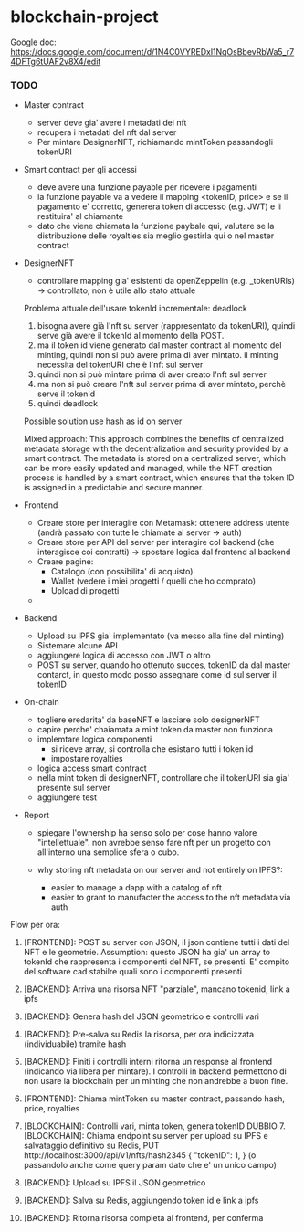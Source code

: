 # blockchain-project

Google doc:
https://docs.google.com/document/d/1N4C0VYREDxl1NqOsBbevRbWa5_r74DFTg6tUAF2v8X4/edit

### TODO

+ Master contract
    - server deve gia' avere i metadati del nft
    - recupera i metadati del nft dal server
    - Per mintare DesignerNFT, richiamando mintToken passandogli tokenURI

+ Smart contract per gli accessi
    - deve avere una funzione payable per ricevere i pagamenti
    - la funzione payable va a vedere il mapping <tokenID, price> e se il pagamento e' corretto, generera token di accesso (e.g. JWT) e li restituira' al chiamante
    - dato che viene chiamata la funzione paybale qui, valutare se la distribuzione delle royalties sia meglio gestirla qui o nel master contract

+ DesignerNFT
    - controllare mapping gia' esistenti da openZeppelin (e.g. _tokenURIs) -> controllato, non è utile allo stato attuale
    
    Problema attuale dell'usare tokenId incrementale: deadlock
    1. bisogna avere già l'nft su server (rappresentato da tokenURI), quindi serve già avere il tokenId al momento della POST.
    2. ma il token id viene generato dal master contract al momento del minting, quindi non si può avere prima di aver mintato. il minting necessita del tokenURI che è l'nft sul server
    3. quindi non si può mintare prima di aver creato l'nft sul server
    4. ma non si può creare l'nft sul server prima di aver mintato, perchè serve il tokenId
    5. quindi deadlock

    Possible solution
    use hash as id on server


    Mixed approach:
    This approach combines the benefits of centralized metadata storage with the decentralization and security provided by a smart contract. The metadata is stored on a centralized server, which can be more easily updated and managed, while the NFT creation process is handled by a smart contract, which ensures that the token ID is assigned in a predictable and secure manner.


+ Frontend
    - Creare store per interagire con Metamask: ottenere address utente (andrà passato con tutte le chiamate al server -> auth)
    - Creare store per API del server per interagire col backend (che interagisce coi contratti) -> spostare logica dal frontend al backend
    - Creare pagine:
        - Catalogo (con possibilita' di acquisto)
        - Wallet (vedere i miei progetti / quelli che ho comprato)
        - Upload di progetti
    - 
+ Backend
    - Upload su IPFS gia' implementato (va messo alla fine del minting)
    - Sistemare alcune API
    - aggiungere logica di accesso con JWT o altro 
    - POST su server, quando ho ottenuto succes, tokenID da dal master contarct, in questo modo posso assegnare come id sul server il tokenID


+ On-chain
    - togliere eredarita' da baseNFT e lasciare solo designerNFT
    - capire perche' chaiamata a mint token da master non funziona
    - implemtare logica componenti
        * si riceve array, si controlla che esistano tutti i token id
        * impostare royalties
    - logica access smart contract
    - nella mint token di designerNFT, controllare che il tokenURI sia gia' presente sul server
    - aggiungere test

+ Report
    - spiegare l'ownership ha senso solo per cose hanno valore "intellettuale". non avrebbe senso fare nft per un progetto con all'interno una semplice sfera o cubo.

    - why storing nft metadata on our server and not entirely on IPFS?: 
        * easier to manage a dapp with a catalog of nft
        * easier to grant to manufacter the access to the nft metadata via auth


Flow per ora:
1. [FRONTEND]: POST su server con JSON, il json contiene tutti i dati del NFT e le geometrie. 
Assumption: questo JSON ha gia' un array to tokenId che rappresenta i componenti del NFT, se presenti. E' compito del software cad stabilre quali sono i componenti presenti

2. [BACKEND]: Arriva una risorsa NFT "parziale", mancano tokenid, link a ipfs
3. [BACKEND]: Genera hash del JSON geometrico e controlli vari
4. [BACKEND]: Pre-salva su Redis la risorsa, per ora indicizzata (individuabile) tramite hash
4. [BACKEND]: Finiti i controlli interni ritorna un response al frontend (indicando via libera per mintare). I controlli in backend permettono di non usare la blockchain per un minting che non andrebbe a buon fine.

5. [FRONTEND]: Chiama mintToken su master contract, passando hash, price, royalties

6. [BLOCKCHAIN]: Controlli vari, minta token, genera tokenID
DUBBIO 7. [BLOCKCHAIN]: Chiama endpoint su server per upload su IPFS e salvataggio definitivo su Redis,
PUT  http://localhost:3000/api/v1/nfts/hash2345
{
    "tokenID": 1,
}
(o passandolo anche come query param dato che e' un unico campo)

8. [BACKEND]: Upload su IPFS il JSON geometrico
9. [BACKEND]: Salva su Redis, aggiungendo token id e link a ipfs
10. [BACKEND]: Ritorna risorsa completa al frontend, per conferma


